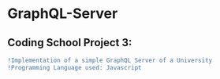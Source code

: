 # GraphQL-Server
## Coding School Project 3:
```diff
!Implementation of a simple GraphQL Server of a University
!Programming Language used: Javascript
